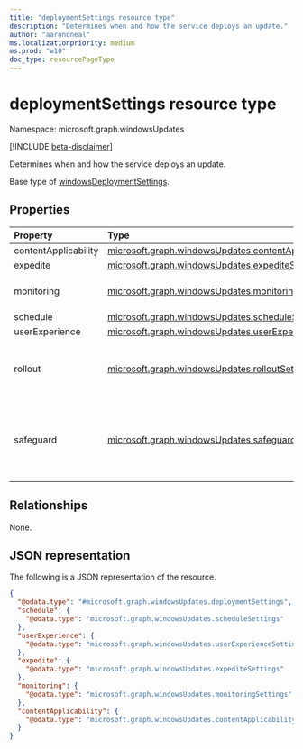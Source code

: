 ```yaml
---
title: "deploymentSettings resource type"
description: "Determines when and how the service deploys an update."
author: "aarononeal"
ms.localizationpriority: medium
ms.prod: "w10"
doc_type: resourcePageType
---
```


# deploymentSettings resource type

Namespace: microsoft.graph.windowsUpdates

[!INCLUDE [beta-disclaimer](../../includes/beta-disclaimer.md)]

Determines when and how the service deploys an update.

Base type of [windowsDeploymentSettings](../resources/windowsupdates-windowsdeploymentsettings.md).

## Properties
|Property|Type|Description|
|:---|:---|:---|
|contentApplicability|[microsoft.graph.windowsUpdates.contentApplicabilitySettings](../resources/windowsupdates-contentapplicabilitysettings.md)|**TODO: Add Description**|
|expedite|[microsoft.graph.windowsUpdates.expediteSettings](../resources/windowsupdates-expeditesettings.md)|**TODO: Add Description**|
|monitoring|[microsoft.graph.windowsUpdates.monitoringSettings](../resources/windowsupdates-monitoringsettings.md)|Settings governing conditions to monitor and automated actions to take.|
|schedule|[microsoft.graph.windowsUpdates.scheduleSettings](../resources/windowsupdates-schedulesettings.md)|**TODO: Add Description**|
|userExperience|[microsoft.graph.windowsUpdates.userExperienceSettings](../resources/windowsupdates-userexperiencesettings.md)|**TODO: Add Description**|
|rollout|[microsoft.graph.windowsUpdates.rolloutSettings](../resources/windowsupdates-rolloutsettings.md)|Settings governing how the content is rolled out. **TODO: This was renamed schedule. Need to merge referenced content before removing.**|
|safeguard|[microsoft.graph.windowsUpdates.safeguardSettings](../resources/windowsupdates-safeguardsettings.md)|Settings governing safeguard holds on offering content. **TODO: This was moved under contentApplicabilitySettings. Need to merge referenced content before removing.**|

## Relationships
None.

## JSON representation
The following is a JSON representation of the resource.
<!-- {
  "blockType": "resource",
  "@odata.type": "microsoft.graph.windowsUpdates.deploymentSettings"
}
-->
``` json
{
  "@odata.type": "#microsoft.graph.windowsUpdates.deploymentSettings",
  "schedule": {
    "@odata.type": "microsoft.graph.windowsUpdates.scheduleSettings"
  },
  "userExperience": {
    "@odata.type": "microsoft.graph.windowsUpdates.userExperienceSettings"
  },
  "expedite": {
    "@odata.type": "microsoft.graph.windowsUpdates.expediteSettings"
  },
  "monitoring": {
    "@odata.type": "microsoft.graph.windowsUpdates.monitoringSettings"
  },
  "contentApplicability": {
    "@odata.type": "microsoft.graph.windowsUpdates.contentApplicabilitySettings"
  }
}
```

